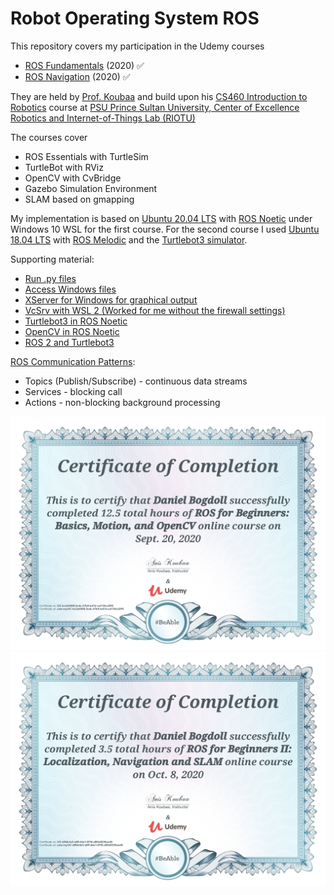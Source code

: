 # Robot Operating System ROS
This repository covers my participation in the Udemy courses
- [ROS Fundamentals](https://www.udemy.com/course/ros-essentials/) (2020) :white_check_mark:
- [ROS Navigation](https://www.udemy.com/course/ros-navigation/) (2020) :white_check_mark:

They are held by [Prof. Koubaa](https://www.psu.edu.sa/faculty-details/335) and build upon his [CS460 Introduction to Robotics](https://www.psu.edu.sa/CCIS/cs-cd) course at [PSU Prince Sultan University, Center of Excellence Robotics and Internet-of-Things Lab (RIOTU)](https://www.riotu-lab.org/)

The courses cover
- ROS Essentials with TurtleSim
- TurtleBot with RViz
- OpenCV with CvBridge
- Gazebo Simulation Environment
- SLAM based on gmapping

My implementation is based on [Ubuntu 20.04 LTS](https://releases.ubuntu.com/20.04/) with [ROS Noetic](http://wiki.ros.org/noetic/Installation/Ubuntu) under Windows 10 WSL for the first course. For the second course I used [Ubuntu 18.04 LTS](https://releases.ubuntu.com/18.04.5/) with [ROS Melodic](http://wiki.ros.org/melodic) and the [Turtlebot3 simulator](https://github.com/ROBOTIS-GIT/turtlebot3).

Supporting material:
- [Run .py files](https://answers.ros.org/question/10412/no-such-file-or-directory-when-using-rosrun/)
- [Access Windows files](https://www.howtogeek.com/261383/how-to-access-your-ubuntu-bash-files-in-windows-and-your-windows-system-drive-in-bash/)
- [XServer for Windows for graphical output](https://janbernloehr.de/2017/06/10/ros-windows)
- [VcSrv with WSL 2 (Worked for me without the firewall settings)](https://github.com/microsoft/WSL/issues/4106#issuecomment-658879517)
- [Turtlebot3 in ROS Noetic](https://automaticaddison.com/how-to-launch-the-turtlebot3-simulation-with-ros/)
- [OpenCV in ROS Noetic](https://automaticaddison.com/working-with-ros-and-opencv-in-ros-noetic/)
- [ROS 2 and Turtlebot3](https://ubuntu.com/blog/simulate-the-turtlebot3)

[ROS Communication Patterns](http://wiki.ros.org/ROS/Patterns/Communication):
- Topics (Publish/Subscribe) - continuous data streams
- Services - blocking call
- Actions - non-blocking background processing

![ROS Certificate I](ros_1.jpg)
![ROS Certificate II](ros_2.jpg)
